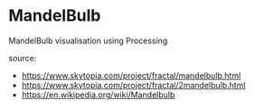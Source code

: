 # MandelBulb
MandelBulb visualisation using Processing

source:
* https://www.skytopia.com/project/fractal/mandelbulb.html
* https://www.skytopia.com/project/fractal/2mandelbulb.html
* https://en.wikipedia.org/wiki/Mandelbulb
